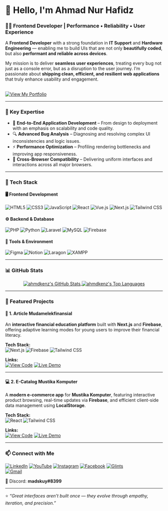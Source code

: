 # 👋 Hello, I'm Ahmad Nur Hafidz  

### 👨‍💻 Frontend Developer | Performance • Reliability • User Experience  

A **Frontend Developer** with a strong foundation in **IT Support** and **Hardware Engineering** — enabling me to build UIs that are not only **beautifully coded**, but also **performant and reliable across devices**.  

My mission is to deliver **seamless user experiences**, treating every bug not just as a console error, but as a disruption to the user journey. I’m passionate about **shipping clean, efficient, and resilient web applications** that truly enhance usability and engagement.  

<br>
<a href="https://hafidz-softdev.me" target="_blank">
  <img src="https://img.shields.io/badge/View_My_Portfolio-000000?style=for-the-badge&logo=briefcase&logoColor=white" alt="View My Portfolio">
</a>
<br>

---

### 🧠 Key Expertise  

- 🚀 **End-to-End Application Development** – From design to deployment with an emphasis on scalability and code quality.  
- 🔍 **Advanced Bug Analysis** – Diagnosing and resolving complex UI inconsistencies and logic issues.  
- ⚡ **Performance Optimization** – Profiling rendering bottlenecks and improving app responsiveness.  
- 🧩 **Cross-Browser Compatibility** – Delivering uniform interfaces and interactions across all major browsers.  

---

### 🧰 Tech Stack  

#### 🖥️ Frontend Development  
![HTML5](https://img.shields.io/badge/HTML5-E34F26?style=for-the-badge&logo=html5&logoColor=white)
![CSS3](https://img.shields.io/badge/CSS3-1572B6?style=for-the-badge&logo=css3&logoColor=white)
![JavaScript](https://img.shields.io/badge/JavaScript-F7DF1E?style=for-the-badge&logo=javascript&logoColor=black)
![React](https://img.shields.io/badge/React-61DAFB?style=for-the-badge&logo=react&logoColor=black)
![Vue.js](https://img.shields.io/badge/Vue.js-4FC08D?style=for-the-badge&logo=vuedotjs&logoColor=white)
![Next.js](https://img.shields.io/badge/Next.js-000000?style=for-the-badge&logo=nextdotjs&logoColor=white)
![Tailwind CSS](https://img.shields.io/badge/Tailwind_CSS-06B6D4?style=for-the-badge&logo=tailwindcss&logoColor=white)

#### ⚙️ Backend & Database  
![PHP](https://img.shields.io/badge/PHP-777BB4?style=for-the-badge&logo=php&logoColor=white)
![Python](https://img.shields.io/badge/Python-3776AB?style=for-the-badge&logo=python&logoColor=white)
![Laravel](https://img.shields.io/badge/Laravel-FF2D20?style=for-the-badge&logo=laravel&logoColor=white)
![MySQL](https://img.shields.io/badge/MySQL-4479A1?style=for-the-badge&logo=mysql&logoColor=white)
![Firebase](https://img.shields.io/badge/Firebase-FFCA28?style=for-the-badge&logo=firebase&logoColor=black)

#### 🧩 Tools & Environment  
![Figma](https://img.shields.io/badge/Figma-F24E1E?style=for-the-badge&logo=figma&logoColor=white)
![Notion](https://img.shields.io/badge/Notion-000000?style=for-the-badge&logo=notion&logoColor=white)
![Laragon](https://img.shields.io/badge/Laragon-0E6088?style=for-the-badge&logo=laragon&logoColor=white)
![XAMPP](https://img.shields.io/badge/XAMPP-FB7A24?style=for-the-badge&logo=xampp&logoColor=white)

---

### 📊 GitHub Stats  

<p align="center">
  <a href="https://github.com/ahmdkenz">
    <img align="center" src="https://github-readme-stats.vercel.app/api?username=ahmdkenz&show_icons=true&theme=radical&rank_icon=github&count_private=true" alt="ahmdkenz's GitHub Stats" />
  </a>
  <a href="https://github.com/ahmdkenz">
    <img align="center" src="https://github-readme-stats.vercel.app/api/top-langs/?username=ahmdkenz&layout=compact&theme=radical" alt="ahmdkenz's Top Languages" />
  </a>
</p>

---

### 🚀 Featured Projects  

#### 🧾 1. Article Mudamelekfinansial  
An **interactive financial education platform** built with **Next.js** and **Firebase**, offering adaptive learning modes for young users to improve their financial literacy.  

**Tech Stack:**  
![Next.js](https://img.shields.io/badge/Next.js-000000?style=for-the-badge&logo=nextdotjs&logoColor=white)
![Firebase](https://img.shields.io/badge/Firebase-FFCA28?style=for-the-badge&logo=firebase&logoColor=black)
![Tailwind CSS](https://img.shields.io/badge/Tailwind_CSS-06B6D4?style=for-the-badge&logo=tailwindcss&logoColor=white)

**Links:**  
[![View Code](https://img.shields.io/badge/View_Code-000000?style=for-the-badge&logo=github&logoColor=white)](https://github.com/ahmdkenz/project-website-article)
[![Live Demo](https://img.shields.io/badge/Live_Demo-000000?style=for-the-badge&logo=vercel&logoColor=white)](https://mudamelekfinansial.com)

---

#### 💻 2. E-Catalog Mustika Komputer  
A **modern e-commerce app** for **Mustika Komputer**, featuring interactive product browsing, real-time updates via **Firebase**, and efficient client-side data management using **LocalStorage**.  

**Tech Stack:**  
![React](https://img.shields.io/badge/React-61DAFB?style=for-the-badge&logo=react&logoColor=black)
![Tailwind CSS](https://img.shields.io/badge/Tailwind_CSS-06B6D4?style=for-the-badge&logo=tailwindcss&logoColor=white)

**Links:**  
[![View Code](https://img.shields.io/badge/View_Code-000000?style=for-the-badge&logo=github&logoColor=white)](https://github.com/ahmdkenz/project-ecommerce)
[![Live Demo](https://img.shields.io/badge/Live_Demo-430098?style=for-the-badge&logo=heroku&logoColor=white)](https://mustikashop.tech)

---

### 📫 Connect with Me  

[![LinkedIn](https://img.shields.io/badge/LinkedIn-0A66C2?style=for-the-badge&logo=linkedin&logoColor=white)](https://www.linkedin.com/in/ahmad-nur-hafidz/)
[![YouTube](https://img.shields.io/badge/YouTube-FF0000?style=for-the-badge&logo=youtube&logoColor=white)](https://www.youtube.com/@ahmdkenz)
[![Instagram](https://img.shields.io/badge/Instagram-E4405F?style=for-the-badge&logo=instagram&logoColor=white)](https://www.instagram.com/ahmdkenz/)
[![Facebook](https://img.shields.io/badge/Facebook-1877F2?style=for-the-badge&logo=facebook&logoColor=white)](https://www.facebook.com/ahmdkenz/)
[![Glints](https://img.shields.io/badge/Glints_Profile-01A5A0?style=for-the-badge&logo=glints&logoColor=white)](https://glints.com/id/profile)  
<a href="mailto:ahmadnurhafidz462@gmail.com" target="_blank" rel="noreferrer">
  <img src="https://img.shields.io/badge/Email_Me-D14836?style=for-the-badge&logo=gmail&logoColor=white" alt="Gmail">
</a>

💬 Discord: **madskuy#8399**

---

⭐ *“Great interfaces aren’t built once — they evolve through empathy, iteration, and precision.”*  
